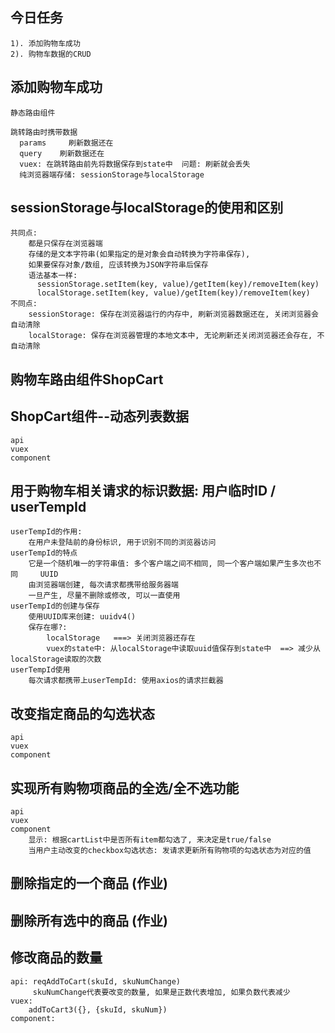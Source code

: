 ## 今日任务
    1). 添加购物车成功
    2). 购物车数据的CRUD

## 添加购物车成功
    静态路由组件

    跳转路由时携带数据
      params     刷新数据还在
      query    刷新数据还在
      vuex: 在跳转路由前先将数据保存到state中  问题: 刷新就会丢失
      纯浏览器端存储: sessionStorage与localStorage

## sessionStorage与localStorage的使用和区别
    共同点:
        都是只保存在浏览器端
        存储的是文本字符串(如果指定的是对象会自动转换为字符串保存), 
        如果要保存对象/数组, 应该转换为JSON字符串后保存
        语法基本一样:
          sessionStorage.setItem(key, value)/getItem(key)/removeItem(key)
          localStorage.setItem(key, value)/getItem(key)/removeItem(key)
    不同点:
        sessionStorage: 保存在浏览器运行的内存中, 刷新浏览器数据还在, 关闭浏览器会自动清除
        localStorage: 保存在浏览器管理的本地文本中, 无论刷新还关闭浏览器还会存在, 不自动清除

## 购物车路由组件ShopCart

## ShopCart组件--动态列表数据
    api
    vuex
    component

## 用于购物车相关请求的标识数据: 用户临时ID / userTempId
    userTempId的作用:
        在用户未登陆前的身份标识, 用于识别不同的浏览器访问
    userTempId的特点
        它是一个随机唯一的字符串值: 多个客户端之间不相同, 同一个客户端如果产生多次也不同     UUID
        由浏览器端创建, 每次请求都携带给服务器端
        一旦产生, 尽量不删除或修改, 可以一直使用
    userTempId的创建与保存
        使用UUID库来创建: uuidv4()
        保存在哪?: 
            localStorage   ===> 关闭浏览器还存在
            vuex的state中: 从localStorage中读取uuid值保存到state中  ==> 减少从localStorage读取的次数
    userTempId使用
        每次请求都携带上userTempId: 使用axios的请求拦截器


## 改变指定商品的勾选状态
    api
    vuex
    component

## 实现所有购物项商品的全选/全不选功能
    api
    vuex
    component
        显示: 根据cartList中是否所有item都勾选了, 来决定是true/false
        当用户主动改变的checkbox勾选状态: 发请求更新所有购物项的勾选状态为对应的值

## 删除指定的一个商品  (作业)

## 删除所有选中的商品 (作业)

## 修改商品的数量
    api: reqAddToCart(skuId, skuNumChange)  
         skuNumChange代表要改变的数量, 如果是正数代表增加, 如果负数代表减少
    vuex:
        addToCart3({}, {skuId, skuNum})
    component:
        

